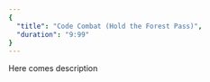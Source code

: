 ```yaml
---
{
  "title": "Code Combat (Hold the Forest Pass)",
  "duration": "9:99"
}
---
```


Here comes description
